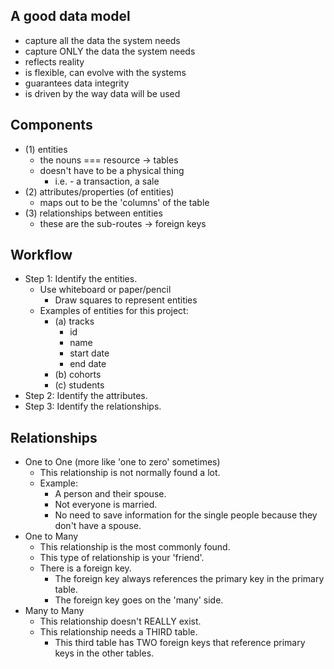 ## A good data model

- capture all the data the system needs
- capture ONLY the data the system needs
- reflects reality
- is flexible, can evolve with the systems
- guarantees data integrity
- is driven by the way data will be used

## Components

- (1) entities 
    - the nouns === resource -> tables
    - doesn't have to be a physical thing 
        - i.e. - a transaction, a sale
- (2) attributes/properties (of entities)
    - maps out to be the 'columns' of the table
- (3) relationships between entities
    - these are the sub-routes -> foreign keys

## Workflow

- Step 1: Identify the entities.
    - Use whiteboard or paper/pencil
        - Draw squares to represent entities
    - Examples of entities for this project:
        - (a) tracks
            - id
            - name
            - start date
            - end date
        - (b) cohorts
        - (c) students
- Step 2: Identify the attributes. 
- Step 3: Identify the relationships.

## Relationships

- One to One (more like 'one to zero' sometimes)
    - This relationship is not normally found a lot.
    - Example:
        - A person and their spouse.
        - Not everyone is married.
        - No need to save information for the single people because they
          don't have a spouse.
- One to Many
    - This relationship is the most commonly found.
    - This type of relationship is your 'friend'.
    - There is a foreign key.
        - The foreign key always references the primary key in the          primary table.
        - The foreign key goes on the 'many' side.
- Many to Many  
    - This relationship doesn't REALLY exist.
    - This relationship needs a THIRD table.
        - This third table has TWO foreign keys that reference primary      keys in the other tables.

